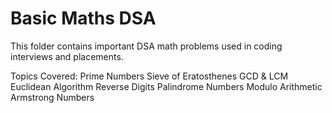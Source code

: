 # Basic Maths DSA

This folder contains important DSA math problems used in coding interviews and placements.

Topics Covered:
 Prime Numbers
 Sieve of Eratosthenes
 GCD & LCM
 Euclidean Algorithm
 Reverse Digits
 Palindrome Numbers
 Modulo Arithmetic
 Armstrong Numbers
